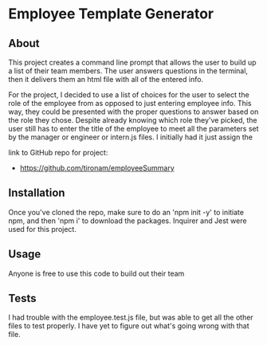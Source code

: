 # Employee Template Generator

## About

This project creates a command line prompt that allows the user to build up a list of their team members. The user answers questions in the terminal, then it delivers them an html file with all of the entered info. 

For the project, I decided to use a list of choices for the user to select the role of the employee from as opposed to just entering employee info. This way, they could be presented with the proper questions to answer based on the role they chose. Despite already knowing which role they've picked, the user still has to enter the title of the employee to meet all the parameters set by the manager or engineer or intern.js files. I initially had it just assign the 

link to GitHub repo for project:
* <https://github.com/tironam/employeeSummary>

## Installation

Once you've cloned the repo, make sure to do an 'npm init -y' to initiate npm, and then 'npm i' to download the packages. Inquirer and Jest were used for this project.

## Usage

Anyone is free to use this code to build out their team

## Tests

I had trouble with the employee.test.js file, but was able to get all the other files to test properly. I have yet to figure out what's going wrong with that file.